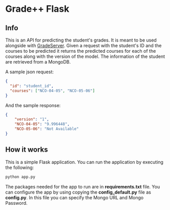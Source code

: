 # Grade++ Flask #

## Info ##
This is an API for predicting the student's grades. It is meant to be used alongside with
[GradeServer](https://github.com/acmauth/GradeServer). Given a request with the student's ID and the courses to 
be predicted it returns the predicted courses for each of the courses along with the version of the model. The information of the student are retrieved from
a MongoDB. 

A sample json request: 

```json
{
  "id": "student_id", 
  "courses": ["NCO-04-05", "NCO-05-06"]
}
```

And the sample response:
```json
{
    "version": "1",
    "NCO-04-05": "9.996448",
    "NCO-05-06": "Not Available"
}
```

## How it works ##
This is a simple Flask application. You can run the application by executing the following:
```python
python app.py
```
The packages needed for the app to run are in **requirements.txt** file. You can configure the app by using copying the 
**config_default.py** file as **config.py**. In this file you can specify the Mongo URL and Mongo Password. 


